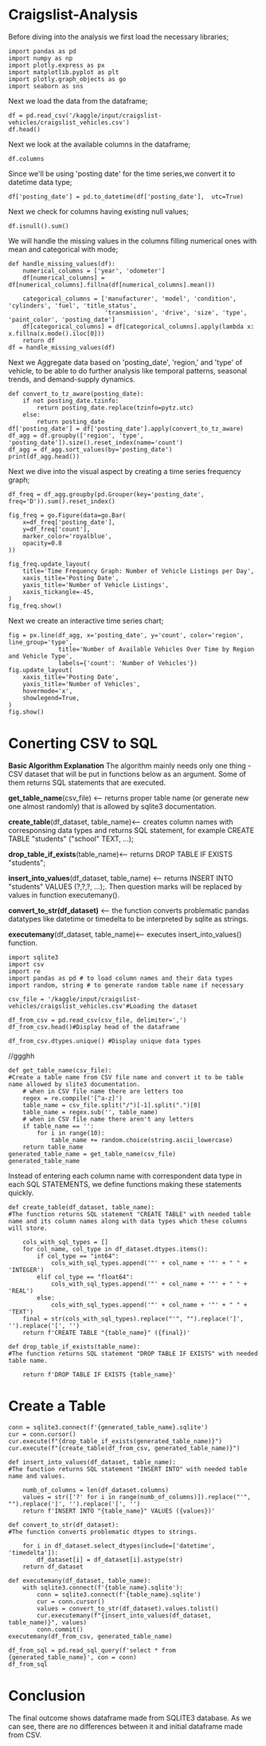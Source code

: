 # Craigslist-Analysis
Before diving into the analysis we first load the necessary libraries;

```
import pandas as pd
import numpy as np
import plotly.express as px
import matplotlib.pyplot as plt
import plotly.graph_objects as go
import seaborn as sns
```
Next we load the data from the dataframe;
```
df = pd.read_csv('/kaggle/input/craigslist-vehicles/craigslist_vehicles.csv')
df.head()
```
Next we look at the available columns in the dataframe;
```
df.columns
```
Since we'll be using 'posting date' for the time series,we convert it to datetime data type;
```
df['posting_date'] = pd.to_datetime(df['posting_date'],  utc=True)
```
Next we check for columns having existing null values;
```
df.isnull().sum()
```
We will handle the missing values in the columns filling numerical ones with mean and categorical with mode;
```
def handle_missing_values(df):
    numerical_columns = ['year', 'odometer']
    df[numerical_columns] = df[numerical_columns].fillna(df[numerical_columns].mean())
    
    categorical_columns = ['manufacturer', 'model', 'condition', 'cylinders', 'fuel', 'title_status',
                           'transmission', 'drive', 'size', 'type', 'paint_color', 'posting_date']
    df[categorical_columns] = df[categorical_columns].apply(lambda x: x.fillna(x.mode().iloc[0]))
    return df
df = handle_missing_values(df)
```
Next we Aggregate data based on 'posting_date', 'region,' and 'type' of vehicle, to be able to do further analysis like temporal patterns, seasonal trends, and demand-supply dynamics.
```
def convert_to_tz_aware(posting_date):
    if not posting_date.tzinfo:
        return posting_date.replace(tzinfo=pytz.utc)
    else:
        return posting_date
df['posting_date'] = df['posting_date'].apply(convert_to_tz_aware)
df_agg = df.groupby(['region', 'type', 'posting_date']).size().reset_index(name='count')
df_agg = df_agg.sort_values(by='posting_date')
print(df_agg.head())
```
Next we dive into the visual aspect by creating a time series frequency graph;
```
df_freq = df_agg.groupby(pd.Grouper(key='posting_date', freq='D')).sum().reset_index()

fig_freq = go.Figure(data=go.Bar(
    x=df_freq['posting_date'],
    y=df_freq['count'],
    marker_color='royalblue',
    opacity=0.8
))

fig_freq.update_layout(
    title='Time Frequency Graph: Number of Vehicle Listings per Day',
    xaxis_title='Posting Date',
    yaxis_title='Number of Vehicle Listings',
    xaxis_tickangle=-45,
)
fig_freq.show()
```
Next we create an interactive time series chart;
```
fig = px.line(df_agg, x='posting_date', y='count', color='region', line_group='type',
              title='Number of Available Vehicles Over Time by Region and Vehicle Type',
              labels={'count': 'Number of Vehicles'})
fig.update_layout(
    xaxis_title='Posting Date',
    yaxis_title='Number of Vehicles',
    hovermode='x',
    showlegend=True,
)
fig.show()
```
# Conerting CSV to SQL

**Basic Algorithm Explanation**
The algorithm mainly needs only one thing - CSV dataset that will be put in functions below as an argument. Some of them returns SQL statements that are executed.

**get_table_name**(csv_file) <-- returns proper table name (or generate new one almost randomly) that is allowed by sqlite3 documentation.

**create_table**(df_dataset, table_name)<-- creates column names with corresponsing data types and returns SQL statement, for example CREATE TABLE "students" ("school" TEXT, ...);

**drop_table_if_exists**(table_name)<-- returns DROP TABLE IF EXISTS "students";

**insert_into_values**(df_dataset, table_name) <-- returns INSERT INTO "students" VALUES (?,?,?, ...);. Then question marks will be replaced by values in function executemany().

**convert_to_str(df_dataset)** <-- the function converts problematic pandas datatypes like datetime or timedelta to be interpreted by sqlite as strings.

**executemany**(df_dataset, table_name)<-- executes insert_into_values() function.

```
import sqlite3
import csv
import re
import pandas as pd # to load column names and their data types
import random, string # to generate random table name if necessary
```
```
csv_file = '/kaggle/input/craigslist-vehicles/craigslist_vehicles.csv'#Loading the dataset
```
```
df_from_csv = pd.read_csv(csv_file, delimiter=',')
df_from_csv.head()#Display head of the dataframe 
```
```
df_from_csv.dtypes.unique() #Display unique data types
```
//ggghh
```
def get_table_name(csv_file):
#Create a table name from CSV file name and convert it to be table name allowed by slite3 documentation.
    # when in CSV file name there are letters too
    regex = re.compile('[^a-z]')
    table_name = csv_file.split("/")[-1].split(".")[0]
    table_name = regex.sub('', table_name)
    # when in CSV file name there aren't any letters
    if table_name == '':
        for i in range(10):
            table_name += random.choice(string.ascii_lowercase)
    return table_name
generated_table_name = get_table_name(csv_file)
generated_table_name
```
Instead of entering each column name with correspondent data type in each SQL STATEMENTS, we define functions making these statements quickly.
```
def create_table(df_dataset, table_name):
#The function returns SQL statement "CREATE TABLE" with needed table name and its column names along with data types which these columns will store.

    cols_with_sql_types = []
    for col_name, col_type in df_dataset.dtypes.items():
        if col_type == "int64":
            cols_with_sql_types.append('"' + col_name + '"' + " " + 'INTEGER')
        elif col_type == "float64":
            cols_with_sql_types.append('"' + col_name + '"' + " " + 'REAL')
        else:
            cols_with_sql_types.append('"' + col_name + '"' + " " + 'TEXT')
    final = str(cols_with_sql_types).replace("'", "").replace(']', '').replace('[', '')
    return f'CREATE TABLE "{table_name}" ({final})'
```
```
def drop_table_if_exists(table_name):
#The function returns SQL statement "DROP TABLE IF EXISTS" with needed table name.
   
    return f'DROP TABLE IF EXISTS {table_name}'
```
# Create a Table
```
conn = sqlite3.connect(f'{generated_table_name}.sqlite')
cur = conn.cursor()
cur.execute(f"{drop_table_if_exists(generated_table_name)}")
cur.execute(f"{create_table(df_from_csv, generated_table_name)}")
```
```
def insert_into_values(df_dataset, table_name):
#The function returns SQL statement "INSERT INTO" with needed table name and values.
    
    numb_of_columns = len(df_dataset.columns)
    values = str(['?' for i in range(numb_of_columns)]).replace("'", "").replace(']', '').replace('[', '')
    return f'INSERT INTO "{table_name}" VALUES ({values})'
```
```
def convert_to_str(df_dataset):
#The function converts problematic dtypes to strings.
    
    for i in df_dataset.select_dtypes(include=['datetime', 'timedelta']):
        df_dataset[i] = df_dataset[i].astype(str)
    return df_dataset
```
```
def executemany(df_dataset, table_name):
    with sqlite3.connect(f'{table_name}.sqlite'):
        conn = sqlite3.connect(f'{table_name}.sqlite')
        cur = conn.cursor()
        values = convert_to_str(df_dataset).values.tolist()
        cur.executemany(f"{insert_into_values(df_dataset, table_name)}", values)
        conn.commit()
executemany(df_from_csv, generated_table_name)
```
```
df_from_sql = pd.read_sql_query(f'select * from {generated_table_name}', con = conn)
df_from_sql
```
# Conclusion 
The final outcome shows dataframe made from SQLITE3 database. As we can see, there are no differences between it and initial dataframe made from CSV.

